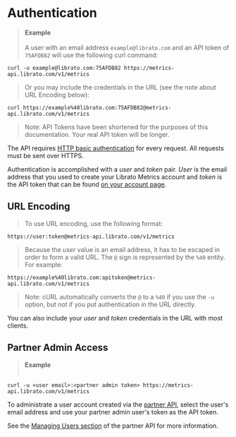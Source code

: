 # Authentication

>**Example**
<br><br>
>A user with an email address `example@librato.com` and an API token of `75AFDB82` will use the following curl command:

```shell
curl -u example@librato.com:75AFDB82 https://metrics-api.librato.com/v1/metrics
```

> Or you may include the credentials in the URL (see the note about URL Encoding below):

```
curl https://example%40librato.com:75AFDB82@metrics-api.librato.com/v1/metrics
```

>Note: API Tokens have been shortened for the purposes of this documentation. Your real API token will be longer.

The API requires [HTTP basic
authentication](http://en.wikipedia.org/wiki/Basic_access_authentication)
for every request. All requests must be sent over HTTPS.

Authentication is accomplished with a *user* and *token*
pair. *User* is the email address that you used to create your
Librato Metrics account and *token* is the API token that can be
found [on your account page](https://metrics.librato.com/account/api_tokens).

## URL Encoding

>To use URL encoding, use the following format:

```
https://user:token@metrics-api.librato.com/v1/metrics
```

>Because the *user* value is an email address, it has to be escaped in order to form a valid URL. The `@` sign is represented by the `%40` entity. For example:

```shell
https://example%40librato.com:apitoken@metrics-api.librato.com/v1/metrics
```

>Note: cURL automatically converts the `@` to a `%40` if you use the `-u` option, but not if you put authentication in the URL directly.

You can also include your *user* and *token* credentials in the URL with most clients. 

## Partner Admin Access

>**Example**
<br><br>
```
curl -u <user email>:<partner admin token> https://metrics-api.librato.com/v1/metrics
```

To administrate a user account created via the [partner API](#users), select the user's email address and use your partner admin user's token as the API token. 

See the [Managing Users section](#users) of the partner API for more information.